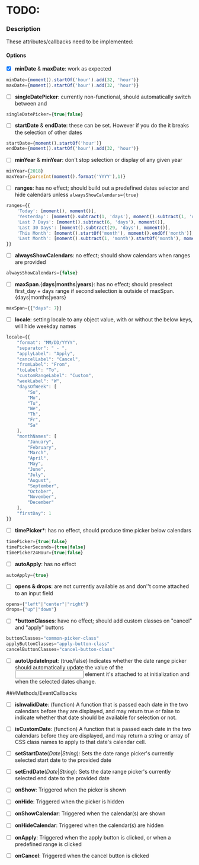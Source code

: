 # TODO:

### Description

These attributes/callbacks need to be implemented:

#### Options

- [x] **minDate** & **maxDate**: work as expected

```jsx
minDate={moment().startOf('hour').add(32, 'hour')}
maxDate={moment().startOf('hour').add(32, 'hour')}
```

- [ ] **singleDatePicker**: currently non-functional, should automatically switch between <LinkedCalendar> and <Calendar>

```jsx
singleDatePicker={true|false}
```

- [ ] **startDate** & **endDate**: these can be set. However if you do the it breaks the selection of other dates

```jsx
startDate={moment().startOf('hour')}
endDate={moment().startOf('hour').add(32, 'hour')}
```

- [ ] **minYear** & **minYear**: don't stop selection or display of any given year

```jsx
minYear={2018}
maxYear={parseInt(moment().format('YYYY'),1)}
```

- [ ] **ranges**: has no effect; should build out a predefined dates selector and hide calendars unless `alwaysShowCalendars={true}`

```jsx
ranges={{
	'Today': [moment(), moment()],
	'Yesterday': [moment().subtract(1, 'days'), moment().subtract(1, 'days')],
	'Last 7 Days': [moment().subtract(6, 'days'), moment()],
	'Last 30 Days': [moment().subtract(29, 'days'), moment()],
	'This Month': [moment().startOf('month'), moment().endOf('month')],
	'Last Month': [moment().subtract(1, 'month').startOf('month'), moment().subtract(1, 'month').endOf('month')]
}}
```

- [ ] **alwaysShowCalendars**: no effect; should show calendars when ranges are provided 

```jsx
alwaysShowCalendars={false}
```

- [ ] **maxSpan**.{**days**|**months**|**years**}: has no effect; should preselect first_day + days range if second selection is outside of maxSpan.{days|months|years}

```jsx
maxSpan={{"days": 7}}
```

- [ ] **locale**: setting locale to any object value, with or without the below keys, will hide weekday names

```jsx
locale={{
	"format": "MM/DD/YYYY",
	"separator": " - ",
	"applyLabel": "Apply",
	"cancelLabel": "Cancel",
	"fromLabel": "From",
	"toLabel": "To",
	"customRangeLabel": "Custom",
	"weekLabel": "W",
	"daysOfWeek": [
		"Su",
		"Mo",
		"Tu",
		"We",
		"Th",
		"Fr",
		"Sa"
	],
	"monthNames": [
		"January",
		"February",
		"March",
		"April",
		"May",
		"June",
		"July",
		"August",
		"September",
		"October",
		"November",
		"December"
	],
	"firstDay": 1
}}
```

- [ ] **timePicker\***: has no effect, should produce time picker below calendars     

```jsx
timePicker={true|false}
timePickerSeconds={true|false}
timePicker24Hour={true|false}
```

- [ ]  **autoApply**: has no effect     

```jsx
autoApply={true}
```

- [ ] **opens & drops**: are not currently available as <LinkedCalendar> and <Calendar> don''t come attached to an input field

```jsx
opens={"left"|"center"|"right"}
drops={"up"|"down"}
```

- [ ] **\*buttonClasses**: have no effect; should add custom classes on "cancel" and "apply" buttons

```jsx
buttonClasses="common-picker-class"
applyButtonClasses="apply-button-class"
cancelButtonClasses="cancel-button-class"
```

- [ ] **autoUpdateInput**: (true/false) Indicates whether the date range picker should automatically update the value of the <input> element it's attached to at initialization and when the selected dates change.

###Methods/EventCallbacks

- [ ] **isInvalidDate**: (function) A function that is passed each date in the two calendars before they are displayed, and may return true or false to indicate whether that date should be available for selection or not.

- [ ] **isCustomDate**: (function) A function that is passed each date in the two calendars before they are displayed, and may return a string or array of CSS class names to apply to that date's calendar cell.

- [ ] **setStartDate**(*Date*|*String*): Sets the date range picker's currently selected start date to the provided date

- [ ] **setEndDate**(*Date*|*String*): Sets the date range picker's currently selected end date to the provided date

- [ ] **onShow**: Triggered when the picker is shown

- [ ] **onHide**: Triggered when the picker is hidden

- [ ] **onShowCalendar**: Triggered when the calendar(s) are shown

- [ ] **onHideCalendar**: Triggered when the calendar(s) are hidden

- [ ] **onApply**: Triggered when the apply button is clicked, or when a predefined range is clicked

- [ ] **onCancel**: Triggered when the cancel button is clicked